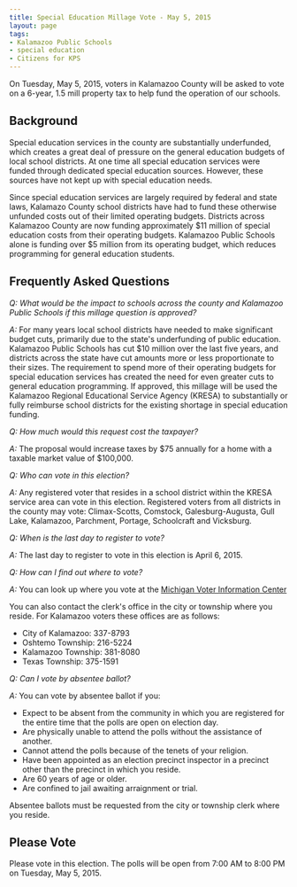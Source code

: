 ```yaml
---
title: Special Education Millage Vote - May 5, 2015
layout: page  
tags: 
- Kalamazoo Public Schools
- special education
- Citizens for KPS
---
```


On Tuesday, May 5, 2015, voters in Kalamazoo County will be asked to vote on a 6-year, 1.5 mill property tax to help fund the operation of our schools.

## Background

Special education services in the county are substantially underfunded, which creates a great deal of pressure on the general education budgets of local school districts. At one time all special education services were funded through dedicated special education sources. However, these sources have not kept up with special education needs.

Since special education services are largely required by federal and state laws, Kalamazo County school districts have had to fund these otherwise unfunded costs out of their limited operating budgets. Districts across Kalamazoo County are now funding approximately $11 million of special education costs from their operating budgets. Kalamazoo Public Schools alone is funding over $5 million from its operating budget, which reduces programming for general education students.

## Frequently Asked Questions

*Q: What would be the impact to schools across the county and Kalamazoo Public Schools if this millage question is approved?*

*A:* For many years local school districts have needed to make significant budget cuts, primarily due to the state's underfunding of public education. Kalamazoo Public Schools has cut $10 million over the last five years, and districts across the state have cut amounts more or less proportionate to their sizes. The requirement to spend more of their operating budgets for special education services has created the need for even greater cuts to general education programming. If approved, this millage will be used the Kalamazoo Regional Educational Service Agency (KRESA) to substantially or fully reimburse school districts for the existing shortage in special education funding. 

*Q: How much would this request cost the taxpayer?*

*A:* The proposal would increase taxes by $75 annually for a home with a taxable market value of $100,000.

*Q: Who can vote in this election?*

*A:* Any registered voter that resides in a school district within the KRESA service area can vote in this election. Registered voters from all districts in the county may vote: Climax-Scotts, Comstock, Galesburg-Augusta, Gull Lake, Kalamazoo, Parchment, Portage, Schoolcraft and Vicksburg.

*Q: When is the last day to register to vote?*

*A:* The last day to register to vote in this election is April 6, 2015.

*Q: How can I find out where to vote?*

*A:* You can look up where you vote at the [Michigan Voter Information Center]

You can also contact the clerk's office in the city or township where you reside. For Kalamazoo voters these offices are as follows: 

* City of Kalamazoo: 337-8793
* Oshtemo Township: 216-5224
* Kalamazoo Township: 381-8080
* Texas Township: 375-1591

*Q: Can I vote by absentee ballot?*

*A:* You can vote by absentee ballot if you:

* Expect to be absent from the community in which you are registered for the entire time that the polls are open on election day.
* Are physically unable to attend the polls without the assistance of another.
* Cannot attend the polls because of the tenets of your religion.
* Have been appointed as an election precinct inspector in a precinct other than the precinct in which you reside.
* Are 60 years of age or older.
* Are confined to jail awaiting arraignment or trial.

Absentee ballots must be requested from the city or township clerk where you reside.

## Please Vote
Please vote in this election. The polls will be open from 7:00 AM to 8:00 PM on Tuesday, May 5, 2015.


[Michigan Voter Information Center]: https://vote.michigan.gov/mvic/
